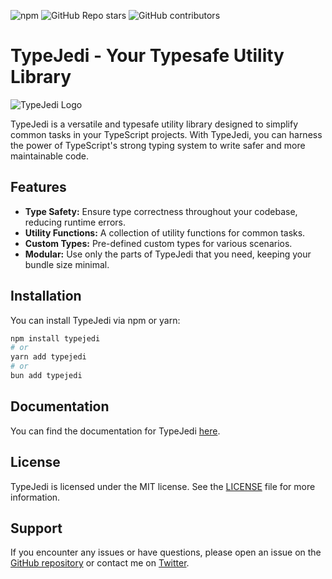 ![npm](https://img.shields.io/npm/dm/typejedi)
![GitHub Repo stars](https://img.shields.io/github/stars/0pilatos0/TypeJedi)
![GitHub contributors](https://img.shields.io/github/contributors/0pilatos0/TypeJedi)

# TypeJedi - Your Typesafe Utility Library

![TypeJedi Logo](https://paulvanderlei.com/_next/image?url=%2Ftypejedi.png&w=3840&q=75)

TypeJedi is a versatile and typesafe utility library designed to simplify common tasks in your TypeScript projects. With TypeJedi, you can harness the power of TypeScript's strong typing system to write safer and more maintainable code.

## Features

- **Type Safety:** Ensure type correctness throughout your codebase, reducing runtime errors.
- **Utility Functions:** A collection of utility functions for common tasks.
- **Custom Types:** Pre-defined custom types for various scenarios.
- **Modular:** Use only the parts of TypeJedi that you need, keeping your bundle size minimal.

## Installation

You can install TypeJedi via npm or yarn:

```bash
npm install typejedi
# or
yarn add typejedi
# or
bun add typejedi
```

## Documentation

You can find the documentation for TypeJedi [here](/USAGE.md).

## License

TypeJedi is licensed under the MIT license. See the [LICENSE](LICENSE) file for more information.

## Support

If you encounter any issues or have questions, please open an issue on the [GitHub repository](https://github.com/0pilatos0/TypeJedi/issues) or contact me on [Twitter](https://twitter.com/pilatobyte).
